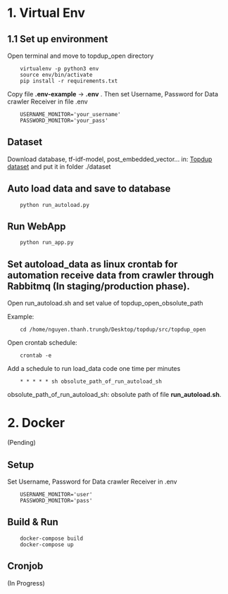 
# 1. Virtual Env
## 1.1 Set up environment

Open terminal and move to topdup_open directory 
```
    virtualenv -p python3 env
    source env/bin/activate
    pip install -r requirements.txt
```

Copy file **.env-example** &#8594; **.env** . Then set Username, Password for Data crawler Receiver in file .env
```
    USERNAME_MONITOR='your_username'
    PASSWORD_MONITOR='your_pass'
```

## Dataset
Download database, tf-idf-model, post_embedded_vector... in: [Topdup dataset](https://drive.google.com/drive/folders/1UcSU9CcTtv3o1mPuLpmFYrhEK2fJcTuC?usp=sharing) and put it in folder ./dataset

## Auto load data and save to database
```
    python run_autoload.py
```

## Run WebApp
```
    python run_app.py
```
## Set autoload_data as linux crontab for automation receive data from crawler through Rabbitmq (In staging/production phase).

Open run_autoload.sh and set value of topdup_open_obsolute_path

Example:
```
    cd /home/nguyen.thanh.trungb/Desktop/topdup/src/topdup_open
```

Open crontab schedule: 
```
    crontab -e
```
Add a schedule to run load_data code one time per minutes
```
    * * * * * sh obsolute_path_of_run_autoload_sh
```
obsolute_path_of_run_autoload_sh: obsolute path of file **run_autoload.sh**.


# 2. Docker
(Pending)
## Setup
Set Username, Password for Data crawler Receiver in .env
```
    USERNAME_MONITOR='user'
    PASSWORD_MONITOR='pass'
```
## Build & Run
```
    docker-compose build
    docker-compose up
```
## Cronjob
(In Progress)
